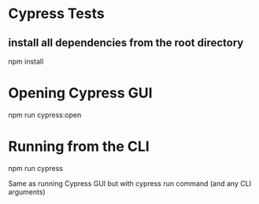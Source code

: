 # Cypress Tests

## install all dependencies from the root directory
npm install

# Opening Cypress GUI
npm run cypress:open

# Running from the CLI
npm run cypress

Same as running Cypress GUI but with cypress run command (and any CLI arguments)
